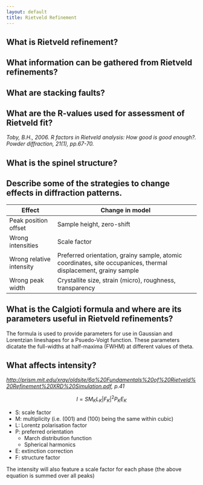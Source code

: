 ```yaml
---
layout: default
title: Rietveld Refinement
---
```


## What is Rietveld refinement?



## What information can be gathered from Rietveld refinements? 



## What are stacking faults?



## What are the R-values used for assessment of Rietveld fit?

_Toby, B.H., 2006. R factors in Rietveld analysis: How good is good enough?. Powder diffraction, 21(1), pp.67-70._


## What is the spinel structure?





## Describe some of the strategies to change effects in diffraction patterns.

| Effect     | Change in model |
| ----------- | ----------- |
| Peak position offset      | Sample height, zero-shift       |
| Wrong intensities   | Scale factor        |
| Wrong relative intensity | Preferred orientation, grainy sample, atomic coordinates, site occupanices, thermal displacement, grainy sample |
| Wrong peak width | Crystallite size, strain (micro), roughness, transparency |


## What is the Calgioti formula and where are its parameters useful in Rietveld refinements?

The formula is used to provide parameters for use in Gaussian and Lorentzian lineshapes for a Psuedo-Voigt function. These parameters dicatate the full-widths at half-maxima (FWHM) at different values of theta. 

## What affects intensity?
_http://prism.mit.edu/xray/oldsite/6a%20Fundamentals%20of%20Rietveld%20Refinement%20XRD%20Simulation.pdf, p.41_

$$ I = SM_{K}L_{K}|F_{K}|^2P_{K}E_{K}$$

- S: scale factor
- M: multiplicity (i.e. (001) and (100) being the same within cubic)
- L: Lorentz polarisation factor
- P: preferred orientation
    - March distribution function
    - Spherical harmonics    
- E: extinction correction
- F: structure factor

The intensity will also feature a scale factor for each phase (the above equation is summed over all peaks)

